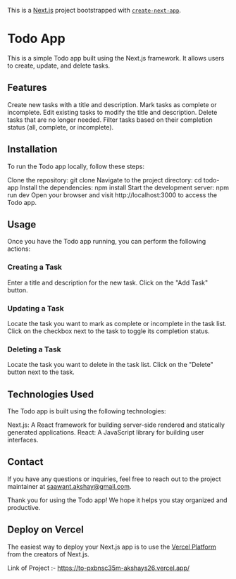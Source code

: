 This is a [Next.js](https://nextjs.org/) project bootstrapped with [`create-next-app`](https://github.com/vercel/next.js/tree/canary/packages/create-next-app).

# Todo App
This is a simple Todo app built using the Next.js framework. It allows users to create, update, and delete tasks.

## Features
Create new tasks with a title and description.
Mark tasks as complete or incomplete.
Edit existing tasks to modify the title and description.
Delete tasks that are no longer needed.
Filter tasks based on their completion status (all, complete, or incomplete).

## Installation
To run the Todo app locally, follow these steps:

Clone the repository: git clone <repository-url>
Navigate to the project directory: cd todo-app
Install the dependencies: npm install
Start the development server: npm run dev
Open your browser and visit http://localhost:3000 to access the Todo app.
  
## Usage
Once you have the Todo app running, you can perform the following actions:

### Creating a Task

Enter a title and description for the new task.
Click on the "Add Task" button.

### Updating a Task
Locate the task you want to mark as complete or incomplete in the task list.
Click on the checkbox next to the task to toggle its completion status.
  
### Deleting a Task
Locate the task you want to delete in the task list.
Click on the "Delete" button next to the task.

## Technologies Used
The Todo app is built using the following technologies:

Next.js: A React framework for building server-side rendered and statically generated applications.
React: A JavaScript library for building user interfaces.

## Contact
If you have any questions or inquiries, feel free to reach out to the project maintainer at saawant.akshay@gmail.com.

Thank you for using the Todo app! We hope it helps you stay organized and productive.

## Deploy on Vercel

The easiest way to deploy your Next.js app is to use the [Vercel Platform](https://vercel.com/new?utm_medium=default-template&filter=next.js&utm_source=create-next-app&utm_campaign=create-next-app-readme) from the creators of Next.js.

Link of Project :- https://to-pxbnsc35m-akshays26.vercel.app/
